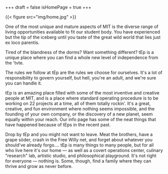 +++
draft = false
isHomePage = true
+++

{{< figure src="img/home.jpg" >}}

One of the most unique and mature aspects of MIT is the diverse range of living opportunities available to fit our student body. You have experienced but the tip of the iceberg until you taste of the great wild world that lies just ex loco parentis.

Tired of the blandness of the dorms? Want something different? tEp is a unique place where you can find a whole new level of independence from the 'tvte. 

The rules we follow at tEp are the rules we choose for ourselves. It's a lot of responsibility to govern yourself, but hell, you're an adult, and we're sure you can handle it.
<!--more-->

tEp is an amazing place filled with some of the most inventive and creative people at MIT, and is a place where standard operating procedure is to be working on 22 projects at a time, all of them totally rockin'. It's a great, creative, and fun environment where nothing seems impossible, and the founding of your own company, or the discovery of a new planet, seem equally within your reach. Our info page has some of the neat things that have happened because of tEps in the recent past.

Drop by tEp and you might not want to leave. Meat the brothers, have a grape söder, crash in the Free Willy net, and forget about whatever you should've already forgo.... tEp is many things to many people, but for all who live here it's our home — as well as a covert operations center, culinary "research" lab, artistic studio, and philosophical playground. It's not right for everyone — nothing is. Some, though, find a family where they can thrive and grow as never before.